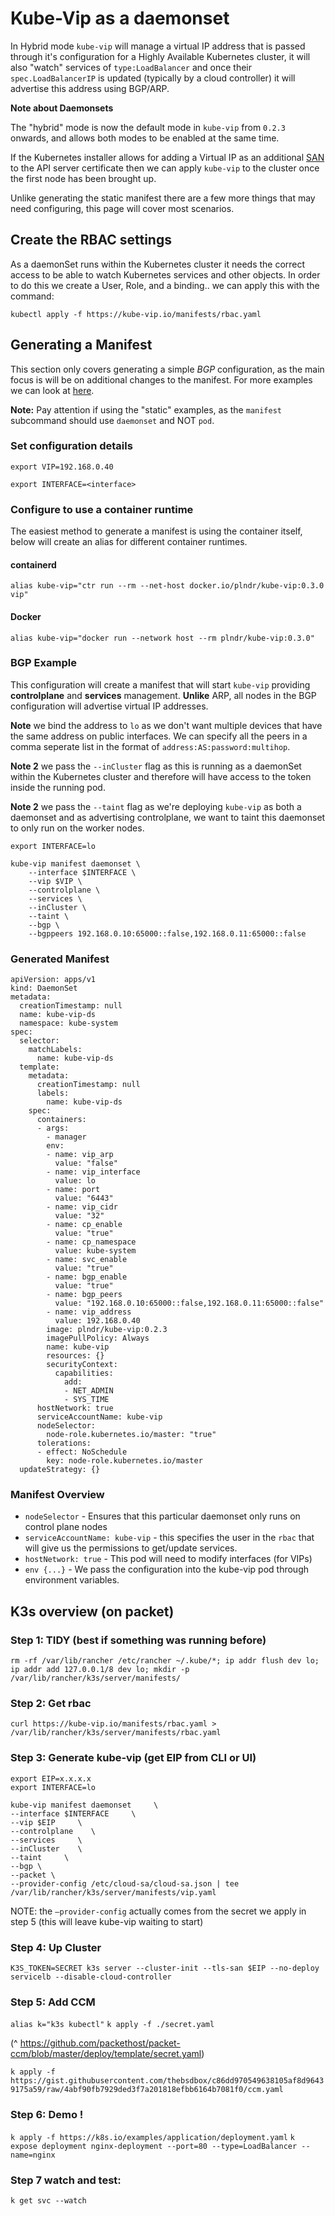 # Kube-Vip as a daemonset

In Hybrid mode `kube-vip` will manage a virtual IP address that is passed through it's configuration for a Highly Available Kubernetes cluster, it will also "watch" services of `type:LoadBalancer` and once their `spec.LoadBalancerIP` is updated (typically by a cloud controller) it will advertise this address using BGP/ARP.


**Note about Daemonsets**

The "hybrid" mode is now the default mode in `kube-vip` from `0.2.3` onwards, and allows both modes to be enabled at the same time. 

If the Kubernetes installer allows for adding a Virtual IP as an additional [SAN](https://en.wikipedia.org/wiki/Subject_Alternative_Name) to the API server certificate then we can apply `kube-vip` to the cluster once the first node has been brought up. 

Unlike generating the static manifest there are a few more things that may need configuring, this page will cover most scenarios.

## Create the RBAC settings

As a daemonSet runs within the Kubernetes cluster it needs the correct access to be able to watch Kubernetes services and other objects. In order to do this we create a User, Role, and a binding.. we can apply this with the command:

```
kubectl apply -f https://kube-vip.io/manifests/rbac.yaml
```

## Generating a Manifest

This section only covers generating a simple *BGP* configuration, as the main focus is will be on additional changes to the manifest. For more examples we can look at [here](/hybrid/static/).

**Note:** Pay attention if using the "static" examples, as the `manifest` subcommand should use `daemonset` and NOT `pod`.

### Set configuration details

`export VIP=192.168.0.40`

`export INTERFACE=<interface>`

### Configure to use a container runtime

The easiest method to generate a manifest is using the container itself, below will create an alias for different container runtimes.

#### containerd
`alias kube-vip="ctr run --rm --net-host docker.io/plndr/kube-vip:0.3.0 vip"`

#### Docker
`alias kube-vip="docker run --network host --rm plndr/kube-vip:0.3.0"`

### BGP Example

This configuration will create a manifest that will start `kube-vip` providing **controlplane** and **services** management. **Unlike** ARP, all nodes in the BGP configuration will advertise virtual IP addresses. 

**Note** we bind the address to `lo` as we don't want multiple devices that have the same address on public interfaces. We can specify all the peers in a comma seperate list in the format of `address:AS:password:multihop`.

**Note 2** we pass the `--inCluster` flag as this is running as a daemonSet within the Kubernetes cluster and therefore will have access to the token inside the running pod.

**Note 2** we pass the `--taint` flag as we're deploying `kube-vip` as both a daemonset and as advertising controlplane, we want to taint this daemonset to only run on the worker nodes.

`export INTERFACE=lo`

```
kube-vip manifest daemonset \
    --interface $INTERFACE \
    --vip $VIP \
    --controlplane \
    --services \
    --inCluster \
    --taint \
    --bgp \
    --bgppeers 192.168.0.10:65000::false,192.168.0.11:65000::false
```

### Generated Manifest

```
apiVersion: apps/v1
kind: DaemonSet
metadata:
  creationTimestamp: null
  name: kube-vip-ds
  namespace: kube-system
spec:
  selector:
    matchLabels:
      name: kube-vip-ds
  template:
    metadata:
      creationTimestamp: null
      labels:
        name: kube-vip-ds
    spec:
      containers:
      - args:
        - manager
        env:
        - name: vip_arp
          value: "false"
        - name: vip_interface
          value: lo
        - name: port
          value: "6443"
        - name: vip_cidr
          value: "32"
        - name: cp_enable
          value: "true"
        - name: cp_namespace
          value: kube-system
        - name: svc_enable
          value: "true"
        - name: bgp_enable
          value: "true"
        - name: bgp_peers
          value: "192.168.0.10:65000::false,192.168.0.11:65000::false"
        - name: vip_address
          value: 192.168.0.40
        image: plndr/kube-vip:0.2.3
        imagePullPolicy: Always
        name: kube-vip
        resources: {}
        securityContext:
          capabilities:
            add:
            - NET_ADMIN
            - SYS_TIME
      hostNetwork: true
      serviceAccountName: kube-vip
      nodeSelector:
        node-role.kubernetes.io/master: "true"
      tolerations:
      - effect: NoSchedule
        key: node-role.kubernetes.io/master
  updateStrategy: {}
```

### Manifest Overview

- `nodeSelector` - Ensures that this particular daemonset only runs on control plane nodes
- `serviceAccountName: kube-vip` - this specifies the user in the `rbac` that will give us the permissions to get/update services.
- `hostNetwork: true` - This pod will need to modify interfaces (for VIPs)
- `env {...}` - We pass the configuration into the kube-vip pod through environment variables.

## K3s overview (on packet)

### Step 1: TIDY (best if something was running before)
`rm -rf /var/lib/rancher /etc/rancher ~/.kube/*; ip addr flush dev lo; ip addr add 127.0.0.1/8 dev lo; mkdir -p /var/lib/rancher/k3s/server/manifests/`

### Step 2: Get rbac
`curl https://kube-vip.io/manifests/rbac.yaml > /var/lib/rancher/k3s/server/manifests/rbac.yaml`

### Step 3: Generate kube-vip (get EIP from CLI or UI)

```
export EIP=x.x.x.x
export INTERFACE=lo
```

```
kube-vip manifest daemonset     \
--interface $INTERFACE     \
--vip $EIP     \
--controlplane    \ 
--services     \
--inCluster    \
--taint     \
--bgp \
--packet \
--provider-config /etc/cloud-sa/cloud-sa.json | tee /var/lib/rancher/k3s/server/manifests/vip.yaml
```

NOTE: the `—provider-config` actually comes from the secret we apply in step 5 (this will leave kube-vip waiting to start)

### Step 4: Up Cluster
`K3S_TOKEN=SECRET k3s server --cluster-init --tls-san $EIP --no-deploy servicelb --disable-cloud-controller`

### Step 5: Add CCM

`alias k="k3s kubectl"`
`k apply -f ./secret.yaml`

(^ https://github.com/packethost/packet-ccm/blob/master/deploy/template/secret.yaml)

`k apply -f https://gist.githubusercontent.com/thebsdbox/c86dd970549638105af8d96439175a59/raw/4abf90fb7929ded3f7a201818efbb6164b7081f0/ccm.yaml`

### Step 6: Demo !
`k apply -f https://k8s.io/examples/application/deployment.yaml`
`k expose deployment nginx-deployment --port=80 --type=LoadBalancer --name=nginx`

### Step 7 watch and test:
`k get svc --watch`
